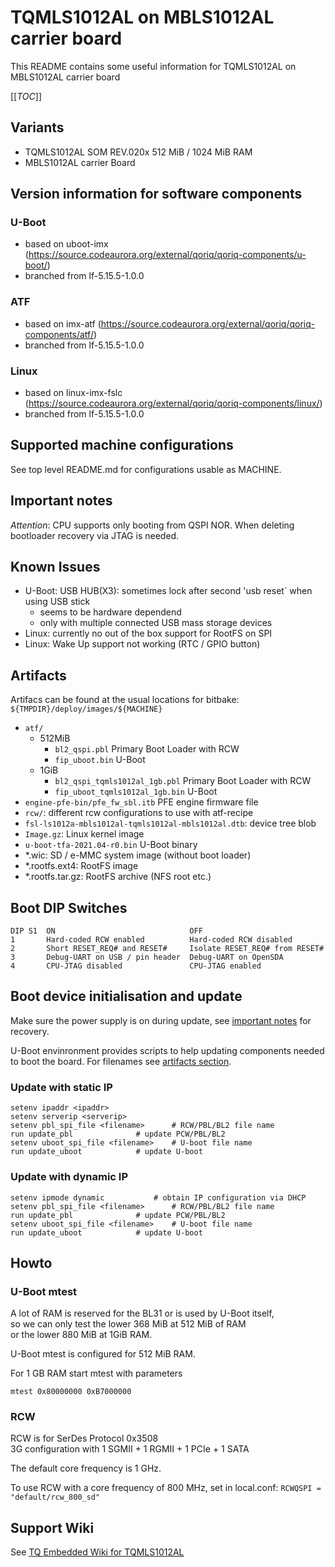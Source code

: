 # TQMLS1012AL on MBLS1012AL carrier board

This README contains some useful information for TQMLS1012AL on MBLS1012AL carrier board

[[_TOC_]]

## Variants

* TQMLS1012AL SOM REV.020x 512 MiB / 1024 MiB RAM 
* MBLS1012AL carrier Board


## Version information for software components

### U-Boot

* based on uboot-imx (https://source.codeaurora.org/external/qoriq/qoriq-components/u-boot/)
* branched from lf-5.15.5-1.0.0

### ATF

* based on imx-atf (https://source.codeaurora.org/external/qoriq/qoriq-components/atf/)
* branched from lf-5.15.5-1.0.0

### Linux

* based on linux-imx-fslc (https://source.codeaurora.org/external/qoriq/qoriq-components/linux/)
* branched from lf-5.15.5-1.0.0

## Supported machine configurations

See top level README.md for configurations usable as MACHINE.

## Important notes

*Attention*: CPU supports only booting from QSPI NOR. When deleting bootloader
recovery via JTAG is needed.

## Known Issues

* U-Boot: USB HUB(X3): sometimes lock after second 'usb reset` when using USB stick
  * seems to be hardware dependend
  * only with multiple connected USB mass storage devices
* Linux: currently no out of the box support for RootFS on SPI
* Linux: Wake Up support not working (RTC / GPIO button)

## Artifacts

Artifacs can be found at the usual locations for bitbake:
`${TMPDIR}/deploy/images/${MACHINE}`
* `atf/`
  * 512MiB
    * `bl2_qspi.pbl` Primary Boot Loader with RCW
    * `fip_uboot.bin` U-Boot
  * 1GiB
    * `bl2_qspi_tqmls1012al_1gb.pbl` Primary Boot Loader with RCW
    * `fip_uboot_tqmls1012al_1gb.bin` U-Boot
* `engine-pfe-bin/pfe_fw_sbl.itb` PFE engine firmware file
* `rcw/`: different rcw configurations to use with atf-recipe
* `fsl-ls1012a-mbls1012al-tqmls1012al-mbls1012al.dtb`: device tree blob
* `Image.gz`: Linux kernel image
* `u-boot-tfa-2021.04-r0.bin` U-Boot binary
* \*.wic: SD / e-MMC system image (without boot loader)
* \*.rootfs.ext4: RootFS image
* \*.rootfs.tar.gz: RootFS archive (NFS root etc.)

## Boot DIP Switches

```
DIP S1  ON                              OFF
1       Hard-coded RCW enabled          Hard-coded RCW disabled
2       Short RESET_REQ# and RESET#     Isolate RESET_REQ# from RESET#
3       Debug-UART on USB / pin header  Debug-UART on OpenSDA
4       CPU-JTAG disabled               CPU-JTAG enabled
```

## Boot device initialisation and update

Make sure the power supply is on during update, see [important notes](#important-notes)
for recovery.

U-Boot envinronment provides scripts to help updating components needed to boot
the board. For filenames see [artifacts section](#artifacts).

### Update with static IP

```
setenv ipaddr <ipaddr>
setenv serverip <serverip>
setenv pbl_spi_file <filename>		# RCW/PBL/BL2 file name
run update_pbl				# update PCW/PBL/BL2
setenv uboot_spi_file <filename>	# U-boot file name
run update_uboot			# update U-boot
```

### Update with dynamic IP

```
setenv ipmode dynamic			# obtain IP configuration via DHCP
setenv pbl_spi_file <filename>		# RCW/PBL/BL2 file name
run update_pbl				# update PCW/PBL/BL2
setenv uboot_spi_file <filename>	# U-boot file name
run update_uboot			# update U-boot
```

## Howto

### U-Boot mtest

A lot of RAM is reserved for the BL31 or is used by U-Boot itself,  
so we can only test the lower 368 MiB at 512 MiB of RAM  
or the lower 880 MiB at 1GiB RAM.

U-Boot mtest is configured for 512 MiB RAM.

For 1 GB RAM start mtest with parameters

`mtest 0x80000000 0xB7000000`

### RCW

RCW is for SerDes Protocol 0x3508  
3G configuration with 1 SGMII + 1 RGMII + 1 PCIe + 1 SATA

The default core frequency is 1 GHz.

To use RCW with a core frequency of 800 MHz, set in local.conf:
`RCWQSPI = "default/rcw_800_sd"`

## Support Wiki

See [TQ Embedded Wiki for TQMLS1012AL](https://support.tq-group.com/en/layerscape/tqmls1012al)
